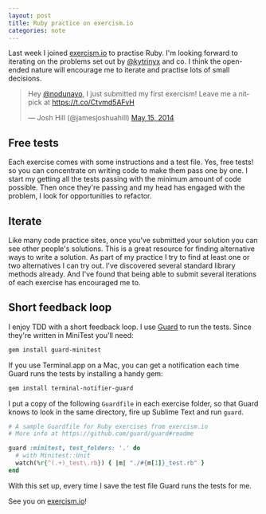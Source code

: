 ```yaml
---
layout: post
title: Ruby practice on exercism.io
categories: note
---
```

Last week I joined [exercism.io] to practise Ruby. I'm looking forward to
iterating on the problems set out by [@kytrinyx] and co. I think the
open-ended nature will encourage me to iterate and practise lots of small decisions.

<blockquote class="twitter-tweet" lang="en"><p>Hey <a href="https://twitter.com/nodunayo">@nodunayo</a>, I just submitted my first exercism! Leave me a nitpick at <a href="https://t.co/Ctvmd5AFvH">https://t.co/Ctvmd5AFvH</a></p>&mdash; Josh Hill (@jamesjoshuahill) <a href="https://twitter.com/jamesjoshuahill/status/466967829032366080">May 15, 2014</a></blockquote> <script async src="//platform.twitter.com/widgets.js" charset="utf-8"></script>

## Free tests

Each exercise comes with some instructions and a test file. Yes, free tests! so you can concentrate on writing code to make them pass one by one. I start my getting all the tests passing with the minimum amount of code possible. Then once they're passing and my head has engaged with the problem, I look for opportunities to refactor.

## Iterate

Like many code practice sites, once you've submitted your solution you can see other people's solutions. This is a great resource for finding alternative ways to write a solution. As part of my practice I try to find at least one or two alternatives I can try out. I've discovered several standard library methods already. And I've found that being able to submit several iterations of each exercise has encouraged me to.

## Short feedback loop

I enjoy TDD with a short feedback loop. I use [Guard] to run the tests. Since they're written in MiniTest you'll need:

```bash
gem install guard-minitest
```

If you use Terminal.app on a Mac, you can get a notification each time Guard runs the tests by installing a handy gem:

```bash
gem install terminal-notifier-guard
```

I put a copy of the following `Guardfile` in each exercise folder, so that Guard knows to look in the same directory, fire up Sublime Text and run `guard`.

```ruby
# A sample Guardfile for Ruby exercises from exercism.io
# More info at https://github.com/guard/guard#readme

guard :minitest, test_folders: '.' do
  # with Minitest::Unit
  watch(%r{^(.+)_test\.rb}) { |m| "./#{m[1]}_test.rb" }
end
```

With this set up, every time I save the test file Guard runs the tests for me.

See you on [exercism.io]!

[exercism.io]: https://exercism.io
[@kytrinyx]: https://twitter.com/kytrinyx
[Guard]: https://guardgem.org
